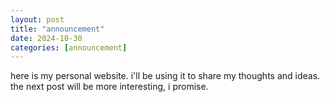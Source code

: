 ```yaml
---
layout: post
title: "announcement"
date: 2024-10-30
categories: [announcement]
---
```


here is my personal website. i'll be using it to share my thoughts and ideas. the next post will be more interesting, i promise. 

<!-- - Bullet points
- **Bold text**
- *Italic text*
- [Links](https://example.com)

![image](/assets/images/templarPepe.png)

## Subheadings

More content...  -->